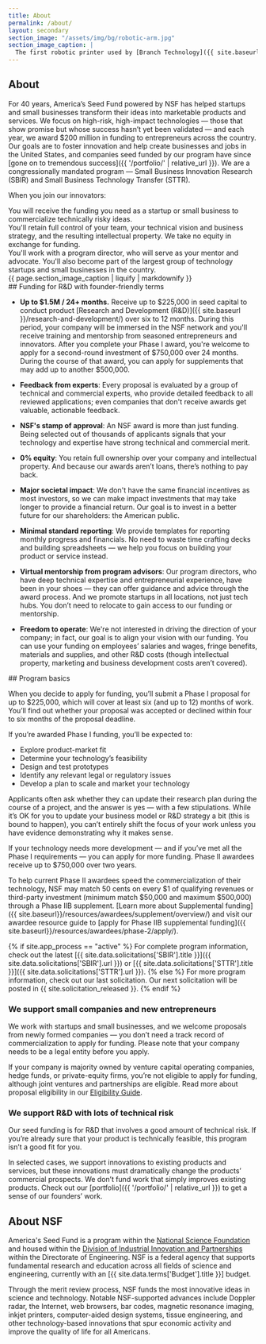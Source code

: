 ```yaml
---
title: About
permalink: /about/
layout: secondary
section_image: "/assets/img/bg/robotic-arm.jpg"
section_image_caption: |
  The first robotic printer used by [Branch Technology]({{ site.baseurl }}/portfolio/details/?company=branch-technology-llc), an NSF-funded company that has created a new way of 3D printing.
---
```

<head>
<script type="text/javascript"> setTimeout(function(){var a=document.createElement("script"); var b=document.getElementsByTagName("script")[0]; a.src=document.location.protocol+"//script.crazyegg.com/pages/scripts/0041/5508.js?"+Math.floor(new Date().getTime()/3600000); a.async=true;a.type="text/javascript";b.parentNode.insertBefore(a,b)}, 1); </script>
</head>

<section class="section-header background-light-blue">
<div class="usa-section usa-content usa-grid">
<div class="usa-width-one-whole" markdown="1">

# About

For 40 years, America’s Seed Fund powered by NSF has helped startups and small businesses transform their ideas into marketable products and services. We focus on high-risk, high-impact technologies — those that show promise but whose success hasn’t yet been validated — and each year, we award $200 million in funding to entrepreneurs across the country. Our goals are to foster innovation and help create businesses and jobs in the United States, and companies seed funded by our program have since [gone on to tremendous success]({{ '/portfolio/' | relative_url }}). We are a congressionally mandated program — Small Business Innovation Research (SBIR) and Small Business Technology Transfer (STTR).

</div>
</div>
</section>

<section class="usa-section-tight-top background-light-blue">

<div class="usa-content usa-grid">
<div class="usa-width-one-whole" markdown="1">
<p>When you join our innovators:</p>
</div>
</div>

<div class="usa-section usa-section-tight-top usa-content usa-grid">
<div class="usa-width-one-third" markdown="1">
You will receive the funding you need as a startup or small business to commercialize technically risky ideas.
</div>
<div class="usa-width-one-third" markdown="1">
You'll retain full control of your team, your technical vision and business strategy, and the resulting intellectual property. We take no equity in exchange for funding.
</div>
<div class="usa-width-one-third" markdown="1">
You'll work with a program director, who will serve as your mentor and advocate. You'll also become part of the largest group of technology startups and small businesses in the country.
</div>
</div>
</section>
<section class="section-background-image">
  <div class="usa-grid">
    <div class="usa-width-one-third">
      <div class="caption">{{ page.section_image_caption | liquify | markdownify }}</div>
    </div>
  </div>
</section>
<section class="background-light-blue">
<div class="usa-section usa-content usa-grid" markdown="1">
<div class="usa-width-one-third" markdown="1">
## Funding for R&D with founder-friendly terms
</div>

<div class="usa-width-two-thirds" markdown="1">

- **Up to $1.5M / 24+ months.** Receive up to $225,000 in seed capital to conduct product [Research and Development (R&D)]({{ site.baseurl }}/research-and-development/) over six to 12 months. During this period, your company will be immersed in the NSF network and you'll receive training and mentorship from seasoned entrepreneurs and innovators. After you complete your Phase I award, you're welcome to apply for a second-round investment of $750,000 over 24 months. During the course of that award, you can apply for supplements that may add up to another $500,000.

- **Feedback from experts**: Every proposal is evaluated by a group of technical and commercial experts, who provide detailed feedback to all reviewed applications; even companies that don't receive awards get valuable, actionable feedback.

- **NSF's stamp of approval**: An NSF award is more than just funding. Being selected out of thousands of applicants signals that your technology and expertise have strong technical and commercial merit.

- **0% equity**: You retain full ownership over your company and intellectual property. And because our awards aren’t loans, there’s nothing to pay back.

- **Major societal impact**: We don't have the same financial incentives as most investors, so we can make impact investments that may take longer to provide a financial return. Our goal is to invest in a better future for our shareholders: the American public.

- **Minimal standard reporting**: We provide templates for reporting monthly progress and financials. No need to waste time crafting decks and building spreadsheets — we help you focus on building your product or service instead.

- **Virtual mentorship from program advisors**: Our program directors, who have deep technical expertise and entrepreneurial experience, have been in your shoes — they can offer guidance and advice through the award process. And we promote startups in all locations, not just tech hubs. You don’t need to relocate to gain access to our funding or mentorship.

- **Freedom to operate**: We're not interested in driving the direction of your company; in fact, our goal is to align your vision with our funding. You can use your funding on employees’ salaries and wages, fringe benefits, materials and supplies, and other R&D costs (though intellectual property, marketing and business development costs aren’t covered).

</div>
</div>
</section>
<section class="background-white">
<div class="usa-section usa-content usa-grid" markdown="1">
## Program basics

When you decide to apply for funding, you’ll submit a Phase I proposal for up to $225,000, which will cover at least six (and up to 12) months of work. You’ll find out whether your proposal was accepted or declined within four to six months of the proposal deadline.

If you’re awarded Phase I funding, you’ll be expected to:

- Explore product-market fit
- Determine your technology’s feasibility
- Design and test prototypes
- Identify any relevant legal or regulatory issues
- Develop a plan to scale and market your technology

Applicants often ask whether they can update their research plan during the course of a project, and the answer is yes — with a few stipulations. While it’s OK for you to update your business model or R&D strategy a bit (this is bound to happen), you can’t entirely shift the focus of your work unless you have evidence demonstrating why it makes sense.

If your technology needs more development — and if you’ve met all the Phase I requirements — you can apply for more funding. Phase II awardees receive up to $750,000 over two years.

To help current Phase II awardees speed the commercialization of their technology, NSF may match 50 cents on every $1 of qualifying revenues or third-party investment (minimum match $50,000 and maximum $500,000) through a Phase IIB supplement. [Learn more about Supplemental funding]({{ site.baseurl}}/resources/awardees/supplement/overview/) and visit our awardee resource guide to [apply for Phase IIB supplemental funding]({{ site.baseurl}}/resources/awardees/phase-2/apply/).

{% if site.app_process == "active" %}
For complete program information, check out the latest [{{ site.data.solicitations['SBIR'].title }}]({{ site.data.solicitations['SBIR'].url }}) or [{{ site.data.solicitations['STTR'].title }}]({{ site.data.solicitations['STTR'].url }}).
{% else %}
For more program information, check out our last solicitation. Our next solicitation will be posted in {{ site.solicitation_released }}.
{% endif %}
</div>
</section>

<section class="background-light-neutral">
<div class="usa-section usa-content usa-grid" >
<div class="usa-width-one-half" markdown="1">

### We support small companies and new entrepreneurs

We work with startups and small businesses, and we welcome proposals from newly formed companies — you don’t need a track record of commercialization to apply for funding. Please note that your company needs to be a legal entity before you apply.

If your company is majority owned by venture capital operating companies, hedge funds, or private-equity firms, you’re not eligible to apply for funding, although joint ventures and partnerships are eligible. Read more about proposal eligibility in our [Eligibility Guide](https://www.sbir.gov/faqs/eligibility-requirements).
</div>

<div class="usa-width-one-half" markdown="1">

### We support R&D with lots of technical risk

Our seed funding is for R&D that involves a good amount of technical risk. If you’re already sure that your product is technically feasible, this program isn’t a good fit for you.

In selected cases, we support innovations to existing products and services, but these innovations must dramatically change the products’ commercial prospects. We don’t fund work that simply improves existing products. Check out our [portfolio]({{ '/portfolio/' | relative_url }}) to get a sense of our founders’ work.

</div>
</div>
</section>
<section class="background-light-blue">
<div class="usa-section usa-content usa-grid" markdown="1">

## About NSF

America's Seed Fund is a program within the [National Science Foundation](https://www.nsf.gov/) and housed within the [Division of Industrial Innovation and Partnerships](https://www.nsf.gov/div/index.jsp?div=IIP) within the Directorate of Engineering. NSF is a federal agency that supports fundamental research and education across all fields of science and engineering, currently with an [{{ site.data.terms['Budget'].title }}] budget.

Through the merit review process, NSF funds the most innovative ideas in science and technology. Notable NSF-supported advances include Doppler radar, the Internet, web browsers, bar codes, magnetic resonance imaging, inkjet printers, computer-aided design systems, tissue engineering, and other technology-based innovations that spur economic activity and improve the quality of life for all Americans.
</div>
</section>
